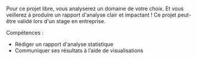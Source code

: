Pour ce projet libre, vous analyserez un domaine de votre choix. Et vous veillerez à produire un rapport d'analyse clair et impactant ! Ce projet peut-être validé lors d'un stage en entreprise.

Compétences :
- Rédiger un rapport d'analyse statistique 
- Communiquer ses résultats à l’aide de visualisations
